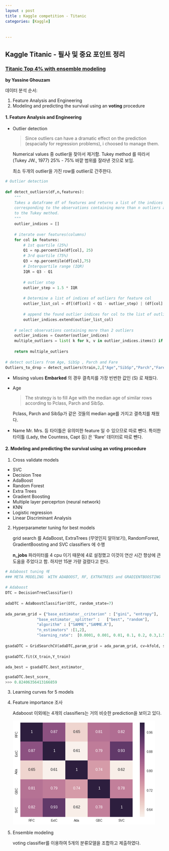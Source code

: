 ```yaml
---
layout : post
title : Kaggle competition - Titanic
categories: [Kaggle]


---
```


## Kaggle Titanic - 필사 및 중요 포인트 정리

### [Titanic Top 4% with ensemble modeling](https://www.kaggle.com/yassineghouzam/titanic-top-4-with-ensemble-modeling)

**by Yassine Ghouzam**





데이터 분석 순서:  

1. Feature Analysis and Engineering 
2. Modeling and predicting the survival using an **voting** procedure



#### 1. Feature Analysis and Engineering

- Outlier detection

  > Since outliers can have a dramatic effect on the prediction (espacially for regression problems), i choosed to manage them. 

  Numerical values 중 outlier을 찾아서 제거함. Tukey method 를 따라서 (Tukey JW., 1977) 25% - 75% 바깥 범위를 잘라낸 것으로 보임. 

  최소 두개의 outlier을 가진 row를 outlier로 간주한다.

```python
# Outlier detection 

def detect_outliers(df,n,features):
    """
    Takes a dataframe df of features and returns a list of the indices
    corresponding to the observations containing more than n outliers according
    to the Tukey method.
    """
    outlier_indices = []
    
    # iterate over features(columns)
    for col in features:
        # 1st quartile (25%)
        Q1 = np.percentile(df[col], 25)
        # 3rd quartile (75%)
        Q3 = np.percentile(df[col],75)
        # Interquartile range (IQR)
        IQR = Q3 - Q1
        
        # outlier step
        outlier_step = 1.5 * IQR
        
        # Determine a list of indices of outliers for feature col
        outlier_list_col = df[(df[col] < Q1 - outlier_step) | (df[col] > Q3 + outlier_step )].index
        
        # append the found outlier indices for col to the list of outlier indices 
        outlier_indices.extend(outlier_list_col)
        
    # select observations containing more than 2 outliers
    outlier_indices = Counter(outlier_indices)        
    multiple_outliers = list( k for k, v in outlier_indices.items() if v > n )
    
    return multiple_outliers   

# detect outliers from Age, SibSp , Parch and Fare
Outliers_to_drop = detect_outliers(train,2,["Age","SibSp","Parch","Fare"])
```



- Missing values
  **Embarked** 의 경우 결측치를 가장 빈번한 값인 (S) 로 채웠다.

- Age

  > The strategy is to fill Age with the median age of similar rows according to Pclass, Parch and SibSp.

  Pclass, Parch and SibSp가 같은 것들의 median age를 가지고 결측치를 채웠다.

- Name
  Mr. Mrs. 등 타이틀은 유의미한 feature 일 수 있으므로 따로 뺀다.
  특이한 타이틀 (Lady, the Countess, Capt 등) 은 'Rare' 데이터로 따로 뺀다.









#### 2. Modeling and predicting the survival using an **voting** procedure

1. Cross validate models

- SVC
- Decision Tree
- AdaBoost 
- Random Forest
- Extra Trees
- Gradient Boosting
- Multiple layer perceprton (neural network)
- KNN
- Logistic regression
- Linear Discriminant Analysis



2. Hyperparameter tuning for best models

   grid search 를 AdaBoost, ExtraTrees (무엇인지 알아보기), RandomForest, GradientBoosting and SVC classifiers 에 수행

   **n_jobs** 파라미터를 4 cpu 이기 때문에 4로 설정했고 이것이 연산 시간 향상에 큰 도움을 주었다고 함. 하지만 15분 가량 걸렸다고 한다.

```python
# Adaboost tuning 예
### META MODELING  WITH ADABOOST, RF, EXTRATREES and GRADIENTBOOSTING

# Adaboost
DTC = DecisionTreeClassifier()

adaDTC = AdaBoostClassifier(DTC, random_state=7)

ada_param_grid = {"base_estimator__criterion" : ["gini", "entropy"],
              "base_estimator__splitter" :   ["best", "random"],
              "algorithm" : ["SAMME","SAMME.R"],
              "n_estimators" :[1,2],
              "learning_rate":  [0.0001, 0.001, 0.01, 0.1, 0.2, 0.3,1.5]}

gsadaDTC = GridSearchCV(adaDTC,param_grid = ada_param_grid, cv=kfold, scoring="accuracy", n_jobs= 4, verbose = 1)

gsadaDTC.fit(X_train,Y_train)

ada_best = gsadaDTC.best_estimator_
```

``` python 
gsadaDTC.best_score_
>>> 0.82406356413166859
```

3. Learning curves for 5 models

4. Feature importance 조사

   Adaboost 이외에는 4개의 classifiers는 거의 비슷한 prediction을 보이고 있다.

   ![img](/assets/img/study/titanic_5prediction_heatmap.png)

5. Ensemble modeling

   voting classifier를 이용하여 5개의 분류모델을 조합하고 제출하였다.

